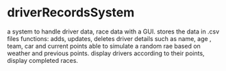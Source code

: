 # driverRecordsSystem
a system to handle driver data, race data with a GUI. stores the data in .csv files
functions: adds, updates, deletes driver details such as name, age , team, car and current points
           able to simulate a random rae based on weather and previous points.
           display drivers according to their points, display completed races.
